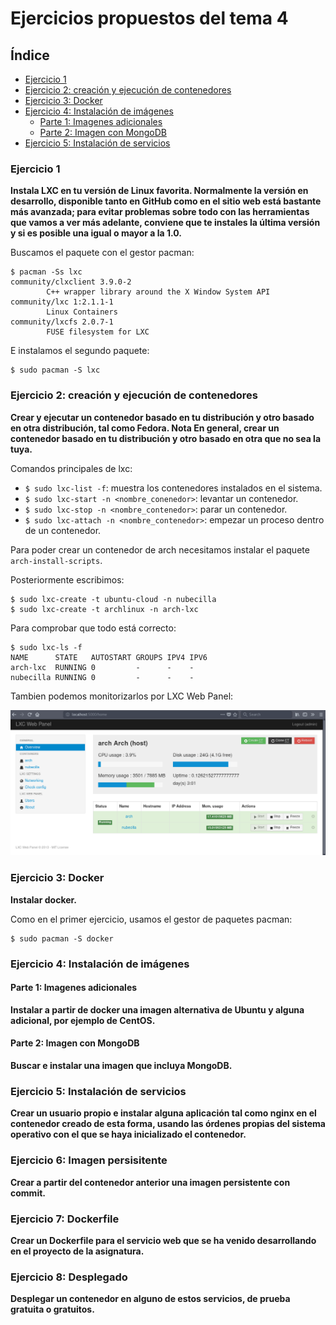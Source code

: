 # Ejercicios propuestos del tema 4

## Índice

<!-- TOC depthFrom:3 depthTo:6 withLinks:1 updateOnSave:1 orderedList:0 -->

- [Ejercicio 1](#ejercicio-1)
- [Ejercicio 2: creación y ejecución de contenedores](#ejercicio-2-creación-y-ejecución-de-contenedores)
- [Ejercicio 3: Docker](#ejercicio-3-docker)
- [Ejercicio 4: Instalación de imágenes](#ejercicio-4-instalación-de-imágenes)
	- [Parte 1: Imagenes adicionales](#parte-1-imagenes-adicionales)
	- [Parte 2: Imagen con MongoDB](#parte-2-imagen-con-mongodb)
- [Ejercicio 5: Instalación de servicios](#ejercicio-5-instalación-de-servicios)

<!-- /TOC -->

### Ejercicio 1
**Instala LXC en tu versión de Linux favorita. Normalmente la versión en desarrollo, disponible tanto en GitHub como en el sitio web está bastante más avanzada; para evitar problemas sobre todo con las herramientas que vamos a ver más adelante, conviene que te instales la última versión y si es posible una igual o mayor a la 1.0.**

Buscamos el paquete con el gestor pacman:

	$ pacman -Ss lxc
	community/clxclient 3.9.0-2
			C++ wrapper library around the X Window System API
	community/lxc 1:2.1.1-1
			Linux Containers
	community/lxcfs 2.0.7-1
			FUSE filesystem for LXC

E instalamos el segundo paquete:

	$ sudo pacman -S lxc

### Ejercicio 2: creación y ejecución de contenedores
**Crear y ejecutar un contenedor basado en tu distribución y otro basado en otra distribución, tal como Fedora. Nota En general, crear un contenedor basado en tu distribución y otro basado en otra que no sea la tuya.**

Comandos principales de lxc:

- `$ sudo lxc-list -f`: muestra los contenedores instalados en el sistema.
- `$ sudo lxc-start -n <nombre_conenedor>`: levantar un contenedor.
- `$ sudo lxc-stop -n <nombre_contenedor>`: parar un contenedor.
- `$ sudo lxc-attach -n <nombre_contenedor>`: empezar un proceso dentro de un contenedor.

Para poder crear un contenedor de arch necesitamos instalar el paquete `arch-install-scripts`.

Posteriormente escribimos:

	$ sudo lxc-create -t ubuntu-cloud -n nubecilla
	$ sudo lxc-create -t archlinux -n arch-lxc

Para comprobar que todo está correcto:

	$ sudo lxc-ls -f
	NAME      STATE   AUTOSTART GROUPS IPV4 IPV6
	arch-lxc  RUNNING 0         -      -    -
	nubecilla RUNNING 0         -      -    -

Tambien podemos monitorizarlos por LXC Web Panel:

![lxc-web-panel](./img/t4-ej2-lxc_web_panel.png)

### Ejercicio 3: Docker
**Instalar docker.**

Como en el primer ejercicio, usamos el gestor de paquetes pacman:

	$ sudo pacman -S docker

### Ejercicio 4: Instalación de imágenes
#### Parte 1: Imagenes adicionales
**Instalar a partir de docker una imagen alternativa de Ubuntu y alguna adicional, por ejemplo de CentOS.**
#### Parte 2: Imagen con MongoDB
**Buscar e instalar una imagen que incluya MongoDB.**


### Ejercicio 5: Instalación de servicios
**Crear un usuario propio e instalar alguna aplicación tal como nginx en el contenedor creado de esta forma, usando las órdenes propias del sistema operativo con el que se haya inicializado el contenedor.**

### Ejercicio 6: Imagen persisitente
**Crear a partir del contenedor anterior una imagen persistente con commit.**


### Ejercicio 7: Dockerfile
**Crear un Dockerfile para el servicio web que se ha venido desarrollando en el proyecto de la asignatura.**


### Ejercicio 8: Desplegado
**Desplegar un contenedor en alguno de estos servicios, de prueba gratuita o gratuitos.**
